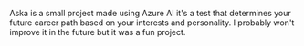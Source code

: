 Aska is a small project made using Azure AI
it's a test that determines your future career path based on your interests and personality.
I probably won't improve it in the future but it was a fun project.
